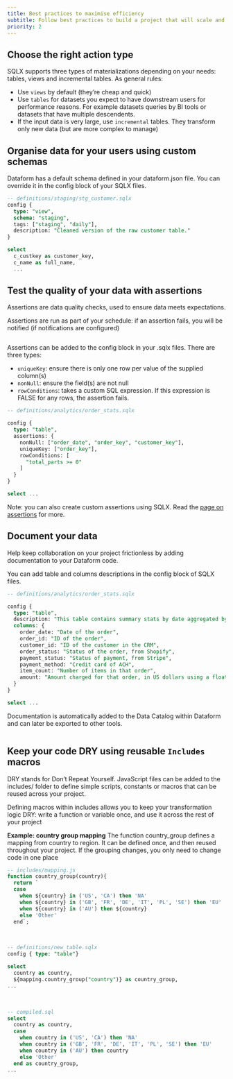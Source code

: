 ```yaml
---
title: Best practices to maximise efficiency
subtitle: Follow best practices to build a project that will scale and maximise  your team efficiency over time
priority: 2
---
```


## Choose the right action type

SQLX supports three types of materializations depending on your needs: tables, views and incremental tables. As general rules:

- Use `views` by default (they’re cheap and quick)
- Use `tables` for datasets you expect to have downstream users for performance reasons. For example datasets queries by BI tools or datasets that have multiple descendents.
- If the input data is very large, use `incremental` tables. They transform only new data (but are more complex to manage)

## Organise data for your users using custom schemas

Dataform has a default schema defined in your dataform.json file. You can override it in the config block of your SQLX files.

```sql
-- definitions/staging/stg_customer.sqlx
config {
  type: "view",
  schema: "staging",
  tags: ["staging", "daily"],
  description: "Cleaned version of the raw customer table."
}

select
  c_custkey as customer_key,
  c_name as full_name,
  ...
```

## Test the quality of your data with assertions

Assertions are data quality checks, used to ensure data meets expectations.

Assertions are run as part of your schedule: if an assertion fails, you will be notified (if notifications are configured)

<img src="https://assets.dataform.co/docs/best_practices/assertions_dag.png"  alt="" />

Assertions can be added to the config block in your .sqlx files. There are three types:

- `uniqueKey`: ensure there is only one row per value of the supplied column(s)
- `nonNull`: ensure the field(s) are not null
- `rowConditions`: takes a custom SQL expression. If this expression is FALSE for any rows, the assertion fails.

```sql
-- definitions/analytics/order_stats.sqlx

config {
  type: "table",
  assertions: {
    nonNull: ["order_date", "order_key", "customer_key"],
    uniqueKey: ["order_key"],
    rowConditions: [
      "total_parts >= 0"
    ]
  }
}

select ...
```

Note: you can also create custom assertions using SQLX. Read the [page on assertions](guides/assertions) for more.

## Document your data

Help keep collaboration on your project frictionless by adding documentation to your Dataform code.

You can add table and columns descriptions in the config block of SQLX files.

```sql
-- definitions/analytics/order_stats.sqlx

config {
  type: "table",
  description: "This table contains summary stats by date aggregated by country",
  columns: {
    order_date: "Date of the order",
    order_id: "ID of the order",
    customer_id: "ID of the customer in the CRM",
    order_status: "Status of the order, from Shopify",
    payment_status: "Status of payment, from Stripe",
    payment_method: "Credit card of ACH",
    item_count: "Number of items in that order",
    amount: "Amount charged for that order, in US dollars using a floating FX rate"
  }
}

select ...
```

Documentation is automatically added to the Data Catalog within Dataform and can later be exported to other tools.

<img src="https://assets.dataform.co/docs/best_practices/catalog_example.png"  alt="" />

## Keep your code DRY using reusable `Includes` macros

DRY stands for Don’t Repeat Yourself. JavaScript files can be added to the includes/ folder to define simple scripts, constants or macros that can be reused across your project.

Defining macros within includes allows you to keep your transformation logic DRY: write a function or variable once, and use it across the rest of your project

**Example: country group mapping**
The function country_group defines a mapping from country to region. It can be defined once, and then reused throughout your project. If the grouping changes, you only need to change code in one place

```sql
-- includes/mapping.js
function country_group(country){
  return `
  case
    when ${country} in ('US', 'CA') then 'NA'
    when ${country} in ('GB', 'FR', 'DE', 'IT', 'PL', 'SE') then 'EU'
    when ${country} in ('AU') then ${country}
    else 'Other'
  end`;
```

<br />

```sql
-- definitions/new_table.sqlx
config { type: "table"}

select
  country as country,
  ${mapping.country_group("country")} as country_group,
...
```

<br />

```sql
-- compiled.sql
select
  country as country,
  case
    when country in ('US', 'CA') then 'NA'
    when country in ('GB', 'FR', 'DE', 'IT', 'PL', 'SE') then 'EU'
    when country in ('AU') then country
    else 'Other'
  end as country_group,
...
```
